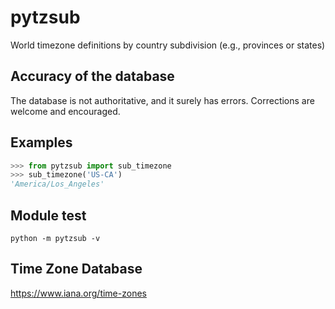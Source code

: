 # pytzsub

World timezone definitions by country subdivision (e.g., provinces or states)

## Accuracy of the database

The database is not authoritative, and it surely has errors. 
Corrections are welcome and encouraged. 

## Examples

```python
>>> from pytzsub import sub_timezone
>>> sub_timezone('US-CA')
'America/Los_Angeles'
```

## Module test
```shell
python -m pytzsub -v
```


## Time Zone Database

https://www.iana.org/time-zones
